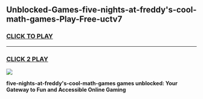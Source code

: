 
## Unblocked-Games-five-nights-at-freddy's-cool-math-games-Play-Free-uctv7
<h3>
<a href="https://premium76.site?title=five-nights-at-freddy's-cool-math-games&ref=17A">CLICK TO PLAY</a></h3>
<hr>

<h3>
<a href="https://premium76.site?title=five-nights-at-freddy's-cool-math-games&ref=17A">CLICK 2 PLAY</a>
  
</h3>

<a href="https://premium76.site?title=five-nights-at-freddy's-cool-math-games&ref=17A"><img src="https://clearcache.store/games.png"></a>


**five-nights-at-freddy's-cool-math-games games unblocked: Your Gateway to Fun and Accessible Online Gaming**
